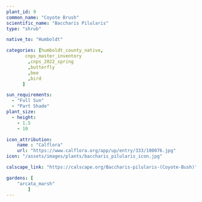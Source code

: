 ```yaml
---
plant_id: 9
common_name: "Coyote Brush"
scientific_name: "Baccharis Pilularis"
type: "shrub"

native_to: "Humboldt"

categories: [humboldt_county_native,
       cnps_master_inventory
        ,cnps_2022_spring
        ,butterfly
        ,bee
        ,bird
      ]

sun_requirements:
  - "Full Sun"
  - "Part Shade"
plant_size:
  - height: 
    - 1.5
    - 10

icon_attribution: 
    name : "Calflora"
    url: "https://www.calflora.org/app/up/entry/333/100076.jpg" 
icon: "/assets/images/plants/baccharis_pilularis_icon.jpg"

calscape_link: "https://calscape.org/Baccharis-pilularis-(Coyote-Bush)"

gardens: [ 
    "arcata_marsh"
        ]
---
```

